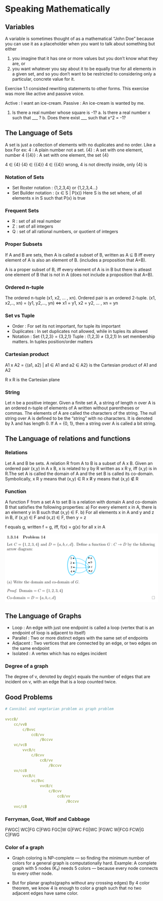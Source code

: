 # Speaking Mathematically

## Variables

A variable is sometimes thought of as a mathematical “John Doe” because you can use it as a placeholder when you want to
talk about something but either 
1.  you imagine that it has one or more values but you don’t know what they are, or 
2. you want whatever you say about it to be equally true for all elements in a given set, and so you don’t want to be
restricted to considering only a particular, concrete value for it.

Exercise 1.1 consisted rewriting statements to other forms. This exercise was more like active and passive voice.

Active : I want an ice-cream.
Passive : An ice-cream is wanted by me.

1. Is there a real number whose square is -1?
a. Is there a real number x such that ___ ?
b. Does there exist ___  such that x^2 = -1?

## The Language of Sets

A set is just a collection of elements with no duplicates and no order. Like a box
For ex:
    4 : A plain number not a set.
    {4} : A set with one element, number 4
    {{4}} : A set with one element, the set {4}

4 ∈ {4}
{4} ∈ {{4}}
4 ∈ {{4}} wrong, 4 is not directly inside, only {4} is

### Notation of Sets

- Set Roster notation : {1,2,3,4} or {1,2,3,4...}
- Set Builder notation : {x ∈ S | P(x)}
    Here S is the set where, of all elements x in S such that P(x) is true

### Frequent Sets

- R : set of all real number
- Z : set of all integers
- Q : set of all rational numbers, or quotient of integers

### Proper Subsets

If A and B are sets, then A is called a subset of B, written as A ⊆ B iff every element of A is also an element of B.
(includes a proposition that A=B).

A is a proper subset of B, iff every element of A is in B but there is atleast one element of B that is not in A
(does not include a proposition that A=B).

### Ordered n-tuple

The ordered n-tuple (x1, x2, ... , xn). Ordered pair is an ordered 2-tuple.
(x1, x2,.., xn) = (y1, y2,..., yn) <=> x1 = y1, x2 = y2, ... , xn = yn

### Set vs Tuple

- Order : For set its not important, for tuple its important
- Duplicates : In set duplicates not allowed, while in tuples its allowed
- Notation : Set {1,2,3} = {3,2,1}
             Tuple : (1,2,3) ≠ (3,2,1)
In set membership matters.
In tuples position/order matters

### Cartesian product
A1 x A2 = {(a1, a2) | a1 ∈ A1 and a2 ∈ A2}
is the Cartesian product of A1 and A2

R x R is the Cartesian plane

### String

Let n be a positive integer. Given a finite set A, a string of length n over A is an ordered n-tuple of elements of A 
written without parentheses or commas. The elements of A are called the characters of the string. 
    The null string over A is defined to be the “string” with no characters. It is denoted by ƛ and has length 0. 
    If A = {0, 1}, then a string over A is called a bit string.

## The Language of relations and functions

### Relations

Let A and B be sets. A relation R from A to B is a subset of A x B. Given an ordered pair (x,y) in A x B, x is related
to y by R written as x R y, iff (x,y) is in R.The set A is called the domain of A and the set B is called its co-domain.
Symbolically,
x R y means that (x,y) ∈ R
x R̸ y means that (x,y) ∉ R

### Function

A function F from a set A to set B is a relation with domain A and co-domain B that satisfies the following properties:
a) For every element x in A, there is an element y in B such that (x,y) ∈ F.
b) For all elements x in A and y and z in B,
    if (x,y) ∈ F and (x,z) ∈ F, then y = z

f equals g, written f = g, iff, f(x) = g(x) for all x in A

![Domain and Co-Domain](./res/domain.png)

## The Language of Graphs

- Loop : An edge with just one endpoint is called a loop (vertex that is an endpoint of loop is adjacent to itself)
- Parallel : Two or more distinct edges with the same set of endpoints
- Adjacent : Two vertices that are connected by an edge, or two edges on the same endpoint
- Isolated : A vertex which has no edges incident 

### Degree of a graph

The degree of v, denoted by deg(v) equals the number of edges that are incident on v, with an edge that is a loop 
counted twice.

## Good Problems

```yml
# Cannibal and vegetarian problem as graph problem

vvccB/
    cc/vvB
        c/Bvvc
            ccB/vv
                /Bccvv
    vc/vcB
        vvcB/c
            c/Bcvv
                ccB/vv
                    /Bccvv
    vv/ccB
        vvcB/c
            vc/Bvc
                vvcB/c
                    c/Bcvv
                        ccB/vv
                            /Bccvv
    vvc/cB

```



### Ferryman, Goat, Wolf and Cabbage

FWGC|
    WC|FG
        C|FWG
            FGC|W
                G|FWC
                    FG|WC
                        |FGWC
        W|FCG
            FCW|G
                C|FWG

### Color of a graph

- Graph coloring is NP-complete — so finding the minimum number of colors for a general graph is computationally hard.
    Example: A complete graph with 5 nodes (K₅) needs 5 colors — because every node connects to every other node.

- But for planar graphs(graphs without any crossing edges) By 4 color theorem, we know 4 is enough to color a graph such
  that no two adjacent edges have same color.